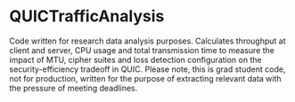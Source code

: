 # QUICTrafficAnalysis

Code written for research data analysis purposes. Calculates throughput at client and server, CPU usage and total transmission time to measure the impact of MTU, cipher suites and loss detection configuration on the security-efficiency tradeoff in QUIC. 
Please note, this is grad student code, not for production, written for the purpose of extracting relevant data with the pressure of meeting deadlines. 
